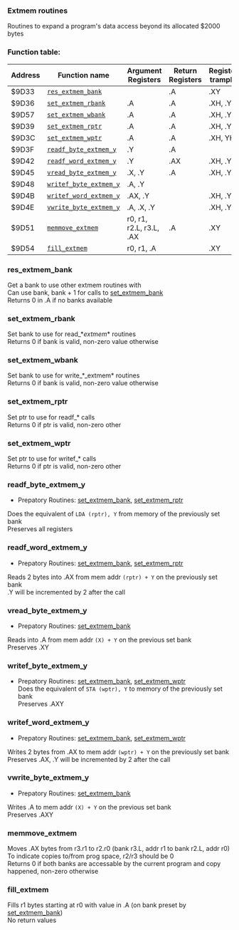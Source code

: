 ### Extmem routines

Routines to expand a program's data access beyond its allocated $2000 bytes

### Function table:
| Address | Function name | Argument Registers | Return Registers | Registers trampled |
|---------|---------------|--------------------|------------------|--------------------|
| $9D33 | [`res_extmem_bank`](#res_extmem_bank) | | .A | .XY |
| $9D36 | [`set_extmem_rbank`](#set_extmem_rbank) | .A | .A | .XH, .YH |
| $9D57 | [`set_extmem_wbank`](#set_extmem_wbank) | .A | .A | .XH, .YH |
| $9D39 | [`set_extmem_rptr`](#set_extmem_rptr) | .A | .A | .XH, .YH |
| $9D3C | [`set_extmem_wptr`](#set_extmem_wptr) | .A | .A | .XH, YH |
| $9D3F | [`readf_byte_extmem_y`](#readf_byte_extmem_y) | .Y | .A | |
| $9D42 | [`readf_word_extmem_y`](#readf_word_extmem_y) | .Y | .AX | .XH, .YH |
| $9D45 | [`vread_byte_extmem_y`](#vread_byte_extmem_y) | .X, .Y | .A | .XH, .YH |
| $9D48 | [`writef_byte_extmem_y`](#writef_byte_extmem_y) | .A, .Y | | |
| $9D4B | [`writef_word_extmem_y`](#writef_word_extmem_y) | .AX, .Y | | .XH, .YH |
| $9D4E | [`vwrite_byte_extmem_y`](#vwrite_byte_extmem_y) | .A, .X, .Y | | .XH, .YH |
| $9D51 | [`memmove_extmem`](#memmove_extmem) | r0, r1, r2.L, r3.L, .AX | .A | .XY |
| $9D54 | [`fill_extmem`](#fill_extmem) | r0, r1, .A | | .XY |

### res_extmem_bank
Get a bank to use other extmem routines with  
Can use bank, bank + 1 for calls to [set_extmem_bank](#set_extmem_bank)  
Returns 0 in .A if no banks available  

### set_extmem_rbank
Set bank to use for read_\*_extmem_\* routines  
Returns 0 if bank is valid, non-zero value otherwise  

### set_extmem_wbank
Set bank to use for write_\*_extmem\* routines  
Returns 0 if bank is valid, non-zero value otherwise  

### set_extmem_rptr
Set ptr to use for readf_* calls  
Returns 0 if ptr is valid, non-zero other  

### set_extmem_wptr
Set ptr to use for writef_* calls  
Returns 0 if ptr is valid, non-zero other  

### readf_byte_extmem_y
- Prepatory Routines: [set_extmem_bank](#set_extmem_bank), [set_extmem_rptr](#set_extmem_rptr)
 
Does the equivalent of `LDA (rptr), Y` from memory of the previously set bank  
Preserves all registers  

### readf_word_extmem_y
- Prepatory Routines: [set_extmem_bank](#set_extmem_bank), [set_extmem_rptr](#set_extmem_rptr)

Reads 2 bytes into .AX from mem addr `(rptr) + Y` on the previously set bank  
.Y will be incremented by 2 after the call  

### vread_byte_extmem_y
- Prepatory Routines: [set_extmem_bank](#set_extmem_bank)  

Reads into .A from mem addr `(X) + Y` on the previous set bank  
Preserves .XY 

### writef_byte_extmem_y
- Prepatory Routines: [set_extmem_bank](#set_extmem_bank), [set_extmem_wptr](#set_extmem_wptr)  
Does the equivalent of `STA (wptr), Y` to memory of the previously set bank  
Preserves .AXY  

### writef_word_extmem_y
- Prepatory Routines: [set_extmem_bank](#set_extmem_bank), [set_extmem_wptr](#set_extmem_wptr)

Writes 2 bytes from .AX to mem addr `(wptr) + Y` on the previously set bank  
Preserves .AX, .Y will be incremented by 2 after the call  

### vwrite_byte_extmem_y
- Prepatory Routines: [set_extmem_bank](#set_extmem_bank)  

Writes .A to mem addr `(X) + Y` on the previous set bank  
Preserves .AXY

### memmove_extmem
Moves .AX bytes from r3.r1 to r2.r0 (bank r3.L, addr r1 to bank r2.L, addr r0)  
To indicate copies to/from prog space, r2/r3 should be 0  
Returns 0 if both banks are accessable by the current program and copy happened, non-zero otherwise  

### fill_extmem
Fills r1 bytes starting at r0 with value in .A (on bank preset by [set_extmem_bank](#set_extmem_bank))  
No return values  


